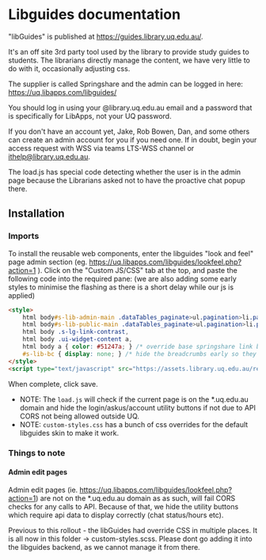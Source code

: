 # Libguides documentation

"libGuides" is published at <https://guides.library.uq.edu.au/>.

It's an off site 3rd party tool used by the library to provide study guides to students. The librarians directly manage the content, we have very little to do with it, occasionally adjusting css.

The supplier is called Springshare and the admin can be logged in here: https://uq.libapps.com/libguides/

You should log in using your @library.uq.edu.au email and a password that is specifically for LibApps, not your UQ password.

If you don't have an account yet, Jake, Rob Bowen, Dan, and some others can create an admin account for you if you need one. If in doubt, begin your access request with WSS via teams LTS-WSS channel or ithelp@library.uq.edu.au.

The load.js has special code detecting whether the user is in the admin page because the Librarians asked not to have the proactive chat popup there.

## Installation

### Imports

To install the reusable web components, enter the libguides "look and feel" page admin section (eg. <https://uq.libapps.com/libguides/lookfeel.php?action=1> ). Click on the "Custom JS/CSS" tab at the top, and paste the following code into the required pane:
(we are also adding some early styles to minimise the flashing as there is a short delay while our js is applied)

```html
<style>
    html body#s-lib-admin-main .dataTables_paginate>ul.pagination>li.paginate_button:not(.disabled):not(.active)>a,
    html body#s-lib-public-main .dataTables_paginate>ul.pagination>li.paginate_button:not(.disabled):not(.active)>a,
    html body .s-lg-link-contrast,
    html body .ui-widget-content a,
    html body a { color: #51247a; } /* override base springshare link blue as early as posssible to try to stop the flash of blue default links */
    #s-lib-bc { display: none; } /* hide the breadcrumbs early so they dont flash */
</style>
<script type="text/javascript" src="https://assets.library.uq.edu.au/reusable-webcomponents-development/guides-AD-111/applications/libguides/load.js"></script>
```

When complete, click save.

- NOTE: The `load.js` will check if the current page is on the \*.uq.edu.au domain and hide the login/askus/account utility buttons if not due to API CORS not being allowed outside UQ.
- NOTE: `custom-styles.css` has a bunch of css overrides for the default libguides skin to make it work.


### Things to note

#### Admin edit pages

Admin edit pages (ie. <https://uq.libapps.com/libguides/lookfeel.php?action=1>) are not on the \*.uq.edu.au domain as as such, will fail CORS checks for any calls to API. Because of that, we hide the utility buttons which require api data to display correctly (chat status/hours etc).

Previous to this rollout - the libGuides had override CSS in multiple places. It is all now in this folder -> custom-styles.scss. Please dont go adding it into the libguides backend, as we cannot manage it from there.
